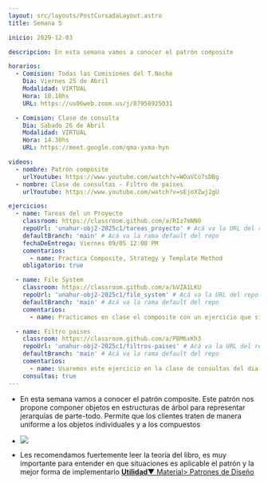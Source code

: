 ```yaml
---
layout: src/layouts/PostCursadaLayout.astro
title: Semana 5

inicio: 2029-12-03

descripcion: En esta semana vamos a conocer el patrón composite

horarios:
  - Comision: Todas las Comisiones del T.Noche
    Dia: Viernes 25 de Abril
    Modalidad: VIRTUAL
    Hora: 18.10hs
    URL: https://us06web.zoom.us/j/87958925031

  - Comision: Clase de consulta
    Dia: Sabado 26 de Abril
    Modalidad: VIRTUAL
    Hora: 14.30hs
    URL: https://meet.google.com/qma-yxma-hyn

videos:
  - nombre: Patrón composite
    urlYoutube: https://www.youtube.com/watch?v=WOaVCo7sDBg
  - nombre: Clase de consultas - Filtro de paises
    urlYoutube: https://www.youtube.com/watch?v=sEjoXZwj2gU

ejercicios:
  - name: Tareas del un Proyecto
    classroom: https://classroom.github.com/a/RIz7mNN0
    repoUrl: 'unahur-obj2-2025c1/tareas_proyecto' # Acá va la URL del repo sin el "https://github.com/"
    defaultBranch: 'main' # Acá va la rama default del repo
    fechaDeEntrega: Viernes 09/05 12:00 PM
    comentarios:
      - name: Practica Composite, Strategy y Template Method
    obligatorio: true

  - name: File System
    classroom: https://classroom.github.com/a/bVZA1LKU
    repoUrl: 'unahur-obj2-2025c1/file_system' # Acá va la URL del repo sin el "https://github.com/"
    defaultBranch: 'main' # Acá va la rama default del repo
    comentarios:
      - name: Practicamos en clase el composite con un ejercicio que simula un file system

  - name: Filtro paises
    classroom: https://classroom.github.com/a/PBM6xKh3
    repoUrl: 'unahur-obj2-2025c1/filtros-paises' # Acá va la URL del repo sin el "https://github.com/"
    defaultBranch: 'main' # Acá va la rama default del repo
    comentarios:
      - name: Usaremos este ejercicio en la clase de consultas del dia sabado 26/04
    consultas: true
---
```


- En esta semana vamos a conocer el patrón composite. Este patrón nos propone componer objetos en estructuras de árbol para representar jerarquías de parte-todo. Permite que los clientes traten de manera uniforme a los objetos individuales y a los compuestos

- <div ><img src="https://www.cs.unc.edu/~stotts/GOF/hires/Pictures/compo075.gif"></img></div>

- Les recomendamos fuertemente leer la teoría del libro, es muy importante para entender en que situaciones es aplicable el patrón y la mejor forma de implementarlo <a href="/material#estructurales" target="_blank">**Utilidad**▼ Material> Patrones de Diseño</a>
